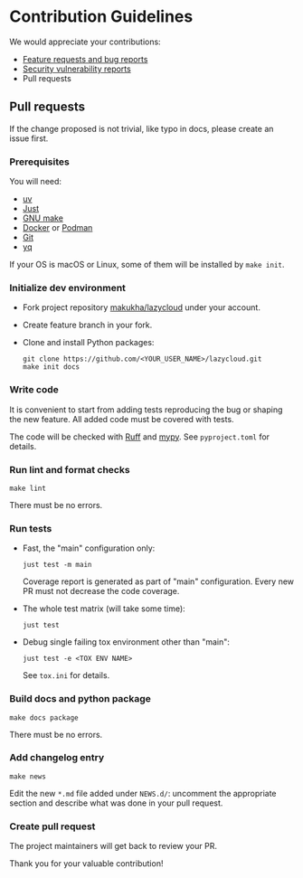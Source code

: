 # Contribution Guidelines

We would appreciate your contributions:

- [Feature requests and bug reports](https://github.com/makukha/lazycloud/issues)
- [Security vulnerability reports](https://github.com/makukha/lazycloud/blob/main/.github/SECURITY.md)
- Pull requests

## Pull requests

If the change proposed is not trivial, like typo in docs, please create an issue first.

### Prerequisites

You will need:

- [uv](https://docs.astral.sh/uv/)
- [Just](https://just.systems/man/en/)
- [GNU make](https://www.gnu.org/software/make/make.html)
- [Docker](https://www.docker.com) or [Podman](https://podman.io)
- [Git](https://git-scm.com)
- [yq](https://mikefarah.gitbook.io/yq)

If your OS is macOS or Linux, some of them will be installed by `make init`.

### Initialize dev environment

- Fork project repository [makukha/lazycloud](https://github.com/makukha/lazycloud) under your account.
- Create feature branch in your fork.
- Clone and install Python packages:

    ```shell
    git clone https://github.com/<YOUR_USER_NAME>/lazycloud.git
    make init docs
    ```

### Write code

It is convenient to start from adding tests reproducing the bug or shaping the new
feature. All added code must be covered with tests.

The code will be checked with [Ruff](https://github.com/astral-sh/ruff) and
[mypy](https://mypy.readthedocs.io). See `pyproject.toml` for details.

### Run lint and format checks

```shell
make lint
```

There must be no errors.

### Run tests

* Fast, the "main" configuration only:

    ```shell
    just test -m main
    ```

    Coverage report is generated as part of "main" configuration.
    Every new PR must not decrease the code coverage.

* The whole test matrix (will take some time):

    ```shell
    just test
    ```
* Debug single failing tox environment other than "main":

    ```shell
    just test -e <TOX ENV NAME>
    ```

    See `tox.ini` for details.

### Build docs and python package

```shell
make docs package
```

There must be no errors.

### Add changelog entry

```shell
make news
```

Edit the new `*.md` file added under `NEWS.d/`: uncomment the appropriate
section and describe what was done in your pull request.

### Create pull request

The project maintainers will get back to review your PR.

Thank you for your valuable contribution!
